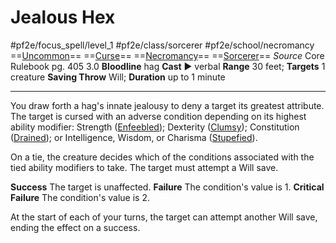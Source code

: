 # Jealous Hex
#pf2e/focus_spell/level_1 #pf2e/class/sorcerer #pf2e/school/necromancy 
==[Uncommon](../../../rules/traits/uncommon.md)== ==[Curse](../../../rules/traits/curse.md)== ==[Necromancy](../../../rules/traits/necromancy.md)== ==[Sorcerer](../../../rules/traits/sorcerer.md)==
*Source* Core Rulebook pg. 405 3.0
**Bloodline** hag
**Cast** ► verbal
**Range** 30 feet; **Targets** 1 creature
**Saving Throw** Will; **Duration** up to 1 minute

---
You draw forth a hag's innate jealousy to deny a target its greatest attribute. The target is cursed with an adverse condition depending on its highest ability modifier: Strength ([Enfeebled](../../../Conditions/Enfeebled.md)); Dexterity ([Clumsy](../../../Conditions/Clumsy.md)); Constitution ([Drained](../../../Conditions/Drained.md)); or Intelligence, Wisdom, or Charisma ([Stupefied](../../../Conditions/Stupefied.md)).

On a tie, the creature decides which of the conditions associated with the tied ability modifiers to take. The target must attempt a Will save.

**Success** The target is unaffected.
**Failure** The condition's value is 1.
**Critical Failure** The condition's value is 2.

At the start of each of your turns, the target can attempt another Will save, ending the effect on a success.
